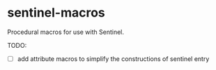 # sentinel-macros

Procedural macros for use with Sentinel.

TODO:
- [ ] add attribute macros to simplify the constructions of sentinel entry